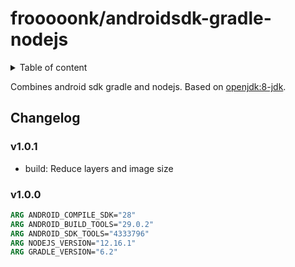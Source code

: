 # frooooonk/androidsdk-gradle-nodejs

<details>
<summary>Table of content</summary>
<!-- TOC depthFrom:2 -->

- [Changelog](#changelog)
  - [v1.0.1](#v101)
  - [v1.0.0](#v100)

<!-- /TOC -->
</details>

Combines android sdk gradle and nodejs.
Based on [openjdk:8-jdk].

## Changelog

### v1.0.1

- build: Reduce layers and image size

### v1.0.0

```dockerfile
ARG ANDROID_COMPILE_SDK="28"
ARG ANDROID_BUILD_TOOLS="29.0.2"
ARG ANDROID_SDK_TOOLS="4333796"
ARG NODEJS_VERSION="12.16.1"
ARG GRADLE_VERSION="6.2"
```

[openjdk:8-jdk]: https://hub.docker.com/layers/openjdk/library/openjdk/8-jdk/images/sha256-c97da5d8034c364a3cc5ef02b6ca32febf4c777e42e5b1291079fe3271e4cff7?context=explore
